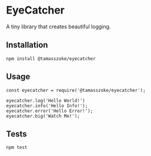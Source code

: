 EyeCatcher
=========

A tiny library that creates beautiful logging.

## Installation

  `npm install @tamasszoke/eyecatcher`

## Usage

    const eyecatcher = require('@tamasszoke/eyecatcher');

    eyecatcher.log('Hello World!')
    eyecatcher.info('Hello Info!');
    eyecatcher.error('Hello Error!');
    eyecatcher.big('Watch Me!');

## Tests

  `npm test`